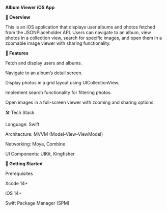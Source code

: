 **Album Viewer iOS App**

**📌 Overview**

This is an iOS application that displays user albums and photos fetched from the JSONPlaceholder API. Users can navigate to an album, view photos in a collection view, search for specific images, and open them in a zoomable image viewer with sharing functionality.

**🎯 Features**

Fetch and display users and albums.

Navigate to an album’s detail screen.

Display photos in a grid layout using UICollectionView.

Implement search functionality for filtering photos.

Open images in a full-screen viewer with zooming and sharing options.

🛠️ Tech Stack

Language: Swift

Architecture: MVVM (Model-View-ViewModel)

Networking: Moya, Combine

UI Components: UIKit, Kingfisher

**🚀 Getting Started**

Prerequisites

Xcode 14+

iOS 14+

Swift Package Manager (SPM)
